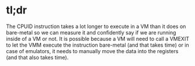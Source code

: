 # tl;dr
The CPUID instruction takes a lot longer to execute in a VM than it does on bare-metal so we can measure it and confidently say if we are running inside of a VM or not. It is possible because a VM will need to call a VMEXIT to let the VMM execute the instruction bare-metal (and that takes time) or in case of emulators, it needs to manually move the data into the registers (and that also takes time).
